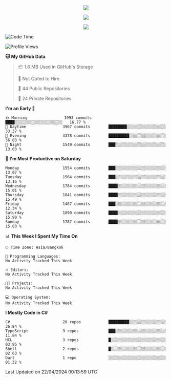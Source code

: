 <p align="center">
  <a href="say-hi.gif"> 
    <img align="center" src="say-hi.gif"/>
  </a>
</p>
<p align="center">
  <a href="https://github.com/htthinh1999">
    <img align="center" src="https://github-readme-stats-kappa-pink.vercel.app/api?username=htthinh1999&show_icons=true&count_private=true&theme=dracula"/>
  </a>
</p>
<p align="center">
  <a href="https://github.com/htthinh1999">
    <img src="https://github-readme-stats-kappa-pink.vercel.app/api/top-langs/?username=htthinh1999&layout=compact&langs_count=6&count_private=true&hide=tsql,hlsl,glsl,shaderlab&theme=dracula"/>
  </a>
</p>

<!--START_SECTION:waka-->
![Code Time](http://img.shields.io/badge/Code%20Time-0%20secs-blue)

![Profile Views](http://img.shields.io/badge/Profile%20Views-1-blue)

**🐱 My GitHub Data** 

> 📦 1.6 MB Used in GitHub's Storage 
 > 
> 🚫 Not Opted to Hire
 > 
> 📜 44 Public Repositories 
 > 
> 🔑 24 Private Repositories 
 > 
**I'm an Early 🐤** 

```text
🌞 Morning                1993 commits        ████░░░░░░░░░░░░░░░░░░░░░   16.77 % 
🌆 Daytime                3967 commits        ████████░░░░░░░░░░░░░░░░░   33.37 % 
🌃 Evening                4378 commits        █████████░░░░░░░░░░░░░░░░   36.83 % 
🌙 Night                  1549 commits        ███░░░░░░░░░░░░░░░░░░░░░░   13.03 % 
```
📅 **I'm Most Productive on Saturday** 

```text
Monday                   1554 commits        ███░░░░░░░░░░░░░░░░░░░░░░   13.07 % 
Tuesday                  1564 commits        ███░░░░░░░░░░░░░░░░░░░░░░   13.16 % 
Wednesday                1784 commits        ████░░░░░░░░░░░░░░░░░░░░░   15.01 % 
Thursday                 1841 commits        ████░░░░░░░░░░░░░░░░░░░░░   15.49 % 
Friday                   1467 commits        ███░░░░░░░░░░░░░░░░░░░░░░   12.34 % 
Saturday                 1890 commits        ████░░░░░░░░░░░░░░░░░░░░░   15.90 % 
Sunday                   1787 commits        ████░░░░░░░░░░░░░░░░░░░░░   15.03 % 
```


📊 **This Week I Spent My Time On** 

```text
🕑︎ Time Zone: Asia/Bangkok

💬 Programming Languages: 
No Activity Tracked This Week

🔥 Editors: 
No Activity Tracked This Week

🐱‍💻 Projects: 
No Activity Tracked This Week

💻 Operating System: 
No Activity Tracked This Week
```

**I Mostly Code in C#** 

```text
C#                       28 repos            █████████░░░░░░░░░░░░░░░░   36.84 % 
TypeScript               9 repos             ███░░░░░░░░░░░░░░░░░░░░░░   11.84 % 
HCL                      3 repos             █░░░░░░░░░░░░░░░░░░░░░░░░   03.95 % 
Shell                    2 repos             █░░░░░░░░░░░░░░░░░░░░░░░░   02.63 % 
Dart                     1 repo              ░░░░░░░░░░░░░░░░░░░░░░░░░   01.32 % 
```




 Last Updated on 22/04/2024 00:13:59 UTC
<!--END_SECTION:waka-->
